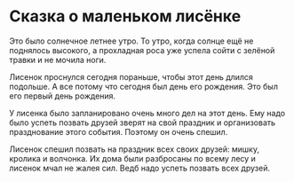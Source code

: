 Сказка о маленьком лисёнке
===============

Это было солнечное летнее утро. То утро, когда солнце ещё не поднялось высокого, а прохладная роса уже успела сойти с зелёной травки и не мочила ноги.

Лисенок проснулся сегодня пораньше, чтобы этот день длился подольше. А все потому что сегодня был день его рождения. Это был его первый день рождения.

У лисенка было запланировано очень много дел на этот день. Ему надо было успеть позвать друзей зверят на свой праздник и организовать празднование этого события. Поэтому он очень спешил.

Лисенок спешил позвать на праздник всех своих друзей: мишку, кролика и волчонка. Их дома были разбросаны по всему лесу и лисенок мчал не жалея сил. Ведб надо успеть позвать всех друзей.




